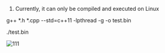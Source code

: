 1. Currently, it can only be compiled and executed on Linux


g++ *.h *.cpp --std=c++11 -lpthread -g -o  test.bin

./test.bin

![111](https://github.com/nickche3000/window_of_cmd/assets/32030946/767de168-516c-4783-bf5e-7a72525ebde6)

